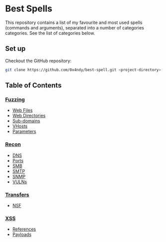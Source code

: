 # Best Spells
This repository contains a list of my favourite and most used spells (commands and arguments), separated into a number of categories categories. See the list of categories below.

## Set up
Checkout the GitHub repository:
```bash
git clone https://github.com/0x4ndy/best-spell.git <project-directory>
```

## Table of Contents
### [Fuzzing](https://github.com/0x4ndy/best-spells/blob/master/spells/fuzzing.md)
- [Web Files](https://github.com/0x4ndy/best-spells/blob/master/spells/fuzzing.md#Web_Files)
- [Web Directories](https://github.com/0x4ndy/best-spells/blob/master/spells/fuzzing.md#Web_Directories)
- [Sub-domains](https://github.com/0x4ndy/best-spells/blob/master/spells/fuzzing.md#Sub-domains)
- [VHosts](https://github.com/0x4ndy/best-spells/blob/master/spells/fuzzing.md#VHosts)
- [Parameters](https://github.com/0x4ndy/best-spells/blob/master/spells/fuzzing.md#Parameters)
### [Recon](https://github.com/0x4ndy/best-spells/blob/master/spells/recon.md)
- [DNS](https://github.com/0x4ndy/best-spells/blob/master/spells/recon.md#DNS)
- [Ports](https://github.com/0x4ndy/best-spells/blob/master/spells/recon.md#Ports)
- [SMB](https://github.com/0x4ndy/best-spells/blob/master/spells/recon.md#SMB)
- [SMTP](https://github.com/0x4ndy/best-spells/blob/master/spells/recon.md#SMTP)
- [SNMP](https://github.com/0x4ndy/best-spells/blob/master/spells/recon.md#SNMP)
- [VULNs](https://github.com/0x4ndy/best-spells/blob/master/spells/recon.md#VULNs)
### [Transfers](https://github.com/0x4ndy/best-spells/blob/master/spells/transfers.md)
- [NSF](https://github.com/0x4ndy/best-spells/blob/master/spells/transfers.md#NFS)
### [XSS](https://github.com/0x4ndy/best-spells/blob/master/spells/xss.md)
- [References](https://github.com/0x4ndy/best-spells/blob/master/spells/xss.md#References)
- [Payloads](https://github.com/0x4ndy/best-spells/blob/master/spells/xss.md#Payloads)
